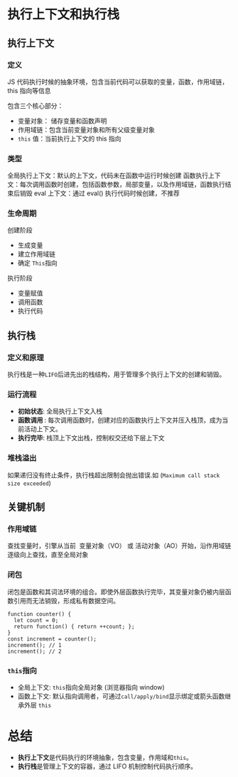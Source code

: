 # 执行上下文和执行栈

## 执行上下文

### 定义

JS 代码执行时候的抽象环境，包含当前代码可以获取的变量，函数，作用域链，this 指向等信息

包含三个核心部分：

* 变量对象： 储存变量和函数声明
* 作用域链：包含当前变量对象和所有父级变量对象
* `this` 值：当前执行上下文的 this 指向

### 类型

全局执行上下文：默认的上下文，代码未在函数中运行时候创建
函数执行上下文：每次调用函数时创建，包括函数参数，局部变量，以及作用域链，函数执行结束后销毁
eval 上下文：通过 eval() 执行代码时候创建，不推荐

### 生命周期

创建阶段

- 生成变量
- 建立作用域链
- 确定 `This`指向

执行阶段

- 变量赋值
- 调用函数
- 执行代码

## 执行栈

### 定义和原理

执行栈是一种`LIFO`后进先出的栈结构，用于管理多个执行上下文的创建和销毁。

### 运行流程

- **初始状态**: 全局执行上下文入栈
- **函数调用 ​**​: 每次调用函数时，创建对应的函数执行上下文并压入栈顶，成为当前活动上下文。
- **执行完毕**: 栈顶上下文出栈，控制权交还给下层上下文

### 堆栈溢出

如果递归没有终止条件，执行栈超出限制会抛出错误.如 (`Maximum call stack size exceeded`)

## 关键机制

### 作用域链

查找变量时，引擎从当前 ​​ 变量对象（VO）​​ 或 ​​ 活动对象（AO）开始，沿作用域链逐级向上查找，直至全局对象

### 闭包

闭包是函数和其词法环境的组合。即使外层函数执行完毕，其变量对象仍被内层函数引用而无法销毁，形成私有数据空间。

```TS
function counter() {
  let count = 0;
  return function() { return ++count; };
}
const increment = counter();
increment(); // 1
increment(); // 2
```

### `this`指向

- 全局上下文: `this`指向全局对象 (浏览器指向 window)
- 函数上下文: 默认指向调用者，可通过`call/apply/bind`显示绑定或箭头函数继承外层 `this`

# 总结

- **执行上下文**是代码执行的环境抽象，包含变量，作用域和`this`。
- **执行栈**是管理上下文的容器，通过 LIFO 机制控制代码执行顺序。

